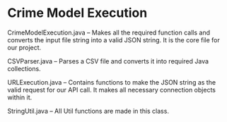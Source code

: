 # Crime Model Execution
CrimeModelExecution.java – Makes all the required function calls and converts the input file string into a valid JSON string. It is the core file for our project.

CSVParser.java – Parses a CSV file and converts it into required Java collections.

URLExecution.java – Contains functions to make the JSON string as the valid request for our API call. It makes all necessary connection objects within it.

StringUtil.java – All Util functions are made in this class.
